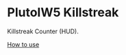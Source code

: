 # PlutoIW5 Killstreak
Killstreak Counter (HUD).

[How to use](https://github.com/whoismh11/PlutoIW5_Scripts#how-to-use)
